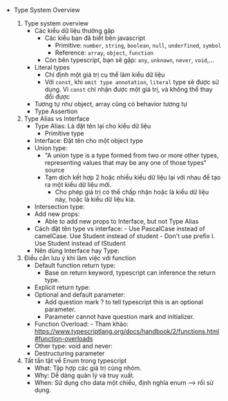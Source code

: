 - Type System Overview

  1. Type system overview
     - Các kiểu dữ liệu thường gặp
       - Các kiểu bạn đã biết bên javascript
         - Primitive: `number`, `string`, `boolean`, `null`, `underfined`, `symbol`
         - Reference: `array`, `object`, `function`
       - Còn bên typescript, bạn sẽ gặp: `any`, `unknown`, `never`, `void`,...
     - Literal types
       - Chỉ định một giá trị cụ thể làm kiểu dữ liệu
       - Với `const`, khi `omit type annotation`, `literal` type sẽ được sử dụng. Vì `const` chỉ nhận được một giá trị, và không thể thay đổi được
     - Tương tự như object, array cũng có behavior tương tự
     - Type Assertion
  2. Type Alias vs Interface
     - Type Alias: Là đặt tên lại cho kiểu dữ liệu
       - Primitive type
     - Interface: Đặt tên cho một object type
     - Union type:
       - "A union type is a type formed from two or more other types, representing values that may be any one of those types" source
       - Tạm dịch kết hợp 2 hoặc nhiều kiểu dữ liệu lại với nhau để tạo ra một kiểu dữ liệu mới.
         - Cho phép giá trị có thể chấp nhận hoặc là kiểu dữ liệu này, hoặc là kiểu dữ liệu kia.
     - Intersection type:
     - Add new props:
       - Able to add new props to Interface, but not Type Alias
     - Cách đặt tên type vs interface: - Use PascalCase instead of camelCase. Use Student instead of student - Don't use prefix I. Use Student instead of IStudent
     - Nên dùng Interface hay Type:
  3. Ðiều cần lưu ý khi làm việc với function
     - Default function return type:
       - Base on return keyword, typescript can inference the return type.
     - Explicit return type:
     - Optional and default parameter:
       - Add question mark ? to tell typescript this is an optional parameter.
       - Parameter cannot have question mark and initializer.
     - Function Overload: - Tham khảo: https://www.typescriptlang.org/docs/handbook/2/functions.html#function-overloads
     - Other type: void and never:
     - Destructuring parameter
  4. Tất tần tật về Enum trong typescript
     - What: Tập hợp các giá trị cùng nhóm.
     - Why: Dễ dàng quản lý và truy xuất.
     - When: Sử dụng cho data một chiều, định nghĩa enum --> rồi sử dụng.
